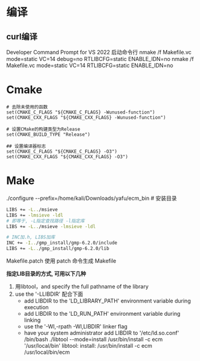 # 编译
## curl编译
Developer Command Prompt for VS 2022 启动命令行
nmake /f Makefile.vc mode=static VC=14 debug=no RTLIBCFG=static ENABLE_IDN=no
nmake /f Makefile.vc mode=static VC=14 RTLIBCFG=static ENABLE_IDN=no

# Cmake

```
# 去除未使用的函数
set(CMAKE_C_FLAGS "${CMAKE_C_FLAGS} -Wunused-function")
set(CMAKE_CXX_FLAGS "${CMAKE_CXX_FLAGS} -Wunused-function")

# 设置CMake的构建类型为Release
set(CMAKE_BUILD_TYPE "Release")

## 设置编译器标志
set(CMAKE_C_FLAGS "${CMAKE_C_FLAGS} -O3")
set(CMAKE_CXX_FLAGS "${CMAKE_CXX_FLAGS} -O3")

```

# Make
./configure --prefix=/home/kali/Downloads/yafu/ecm_bin # 安装目录

```sh
LIBS += -L../msieve
LIBS += -lmsieve -ldl
# 即等于, -L指定查找路径 -l指定库
LIBS += -L../msieve -lmsieve -ldl

# INC加.h, LIBS加库
INC += -I../gmp_install/gmp-6.2.0/include
LIBS += -L../gmp_install/gmp-6.2.0/lib

```
Makefile.patch 使用 patch 命令生成 Makefile

**指定LIB目录的方式, 可用以下几种**

1. 用libtool，and specify the full pathname of the library
2. use the '-LLIBDIR' 配合下面
   - add LIBDIR to the 'LD_LIBRARY_PATH' environment variable
     during execution
   - add LIBDIR to the 'LD_RUN_PATH' environment variable
     during linking
   - use the '-Wl,-rpath -Wl,LIBDIR' linker flag
   - have your system administrator add LIBDIR to '/etc/ld.so.conf'
   /bin/bash ./libtool   --mode=install /usr/bin/install -c ecm '/usr/local/bin' 
   libtool: install: /usr/bin/install -c ecm /usr/local/bin/ecm
